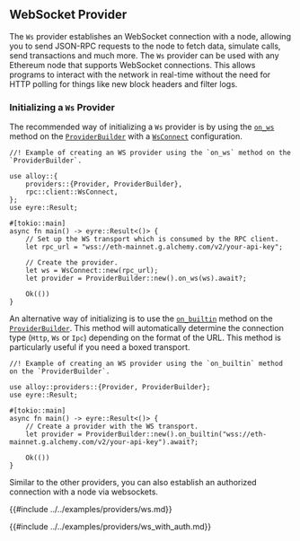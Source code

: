 ## WebSocket Provider

The `Ws` provider establishes an WebSocket connection with a node, allowing you to send JSON-RPC requests to the node to fetch data, simulate calls, send transactions and much more. The `Ws` provider can be used with any Ethereum node that supports WebSocket connections. This allows programs to interact with the network in real-time without the need for HTTP polling for things like new block headers and filter logs.

### Initializing a `Ws` Provider

The recommended way of initializing a `Ws` provider is by using the [`on_ws`](https://alloy-rs.github.io/alloy/alloy_provider/builder/struct.ProviderBuilder.html#method.on_ws) method on the [`ProviderBuilder`](https://alloy-rs.github.io/alloy/alloy_provider/builder/struct.ProviderBuilder.html) with a [`WsConnect`](https://alloy-rs.github.io/alloy/alloy/rpc/client/struct.WsConnect.html) configuration.

```rust,ignore
//! Example of creating an WS provider using the `on_ws` method on the `ProviderBuilder`.

use alloy::{
    providers::{Provider, ProviderBuilder},
    rpc::client::WsConnect,
};
use eyre::Result;

#[tokio::main]
async fn main() -> eyre::Result<()> {
    // Set up the WS transport which is consumed by the RPC client.
    let rpc_url = "wss://eth-mainnet.g.alchemy.com/v2/your-api-key";

    // Create the provider.
    let ws = WsConnect::new(rpc_url);
    let provider = ProviderBuilder::new().on_ws(ws).await?;

    Ok(())
}
```

An alternative way of initializing is to use the [`on_builtin`](https://alloy-rs.github.io/alloy/alloy_provider/builder/struct.ProviderBuilder.html#method.on_builtin) method on the [`ProviderBuilder`](https://alloy-rs.github.io/alloy/alloy_provider/builder/struct.ProviderBuilder.html). This method will automatically determine the connection type (`Http`, `Ws` or `Ipc`) depending on the format of the URL. This method is particularly useful if you need a boxed transport.

```rust,ignore
//! Example of creating an WS provider using the `on_builtin` method on the `ProviderBuilder`.

use alloy::providers::{Provider, ProviderBuilder};
use eyre::Result;

#[tokio::main]
async fn main() -> eyre::Result<()> {
    // Create a provider with the WS transport.
    let provider = ProviderBuilder::new().on_builtin("wss://eth-mainnet.g.alchemy.com/v2/your-api-key").await?;

    Ok(())
}
```

Similar to the other providers, you can also establish an authorized connection with a node via websockets.

{{#include ../../examples/providers/ws.md}}


{{#include ../../examples/providers/ws_with_auth.md}}